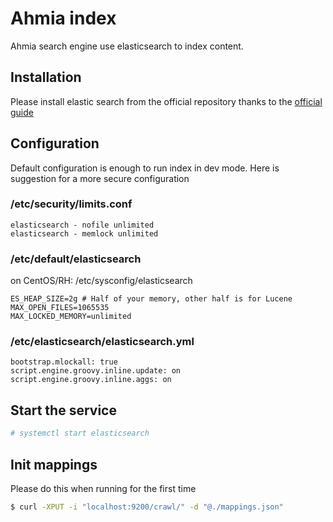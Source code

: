 # Ahmia index
Ahmia search engine use elasticsearch to index content.

## Installation
Please install elastic search from the official repository thanks to the [official guide](https://www.elastic.co/guide/en/elasticsearch/reference/current/_installation.html)

## Configuration
Default configuration is enough to run index in dev mode. Here is suggestion for a more secure configuration

### /etc/security/limits.conf

```
elasticsearch - nofile unlimited
elasticsearch - memlock unlimited
```

### /etc/default/elasticsearch 
on CentOS/RH: /etc/sysconfig/elasticsearch

```
ES_HEAP_SIZE=2g # Half of your memory, other half is for Lucene
MAX_OPEN_FILES=1065535
MAX_LOCKED_MEMORY=unlimited
```

### /etc/elasticsearch/elasticsearch.yml

```
bootstrap.mlockall: true
script.engine.groovy.inline.update: on
script.engine.groovy.inline.aggs: on
```

## Start the service

```sh
# systemctl start elasticsearch
```

## Init mappings
Please do this when running for the first time

```sh
$ curl -XPUT -i "localhost:9200/crawl/" -d "@./mappings.json"
```
